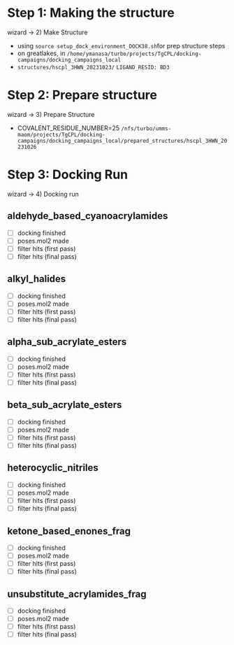 # Step 1: Making the structure 
wizard -> 2) Make Structure
- using `source setup_dock_environment_DOCK38.sh`for prep structure steps
- on greatlakes, in `/home/ymanasa/turbo/projects/TgCPL/docking-campaigns/docking_campaigns_local`
- `structures/hscpl_3HWN_20231023/`
`LIGAND_RESID: BD3`
# Step 2: Prepare structure
wizard -> 3) Prepare Structure
- COVALENT_RESIDUE_NUMBER=25
`/nfs/turbo/umms-maom/projects/TgCPL/docking-campaigns/docking_campaigns_local/prepared_structures/hscpl_3HWN_20231026`
# Step 3: Docking Run
wizard ->  4) Docking run 
## aldehyde_based_cyanoacrylamides

- [ ] docking finished
- [ ] poses.mol2 made
- [ ] filter hits (first pass)
- [ ] filter hits (final pass)
## alkyl_halides

- [ ] docking finished
- [ ] poses.mol2 made
- [ ] filter hits (first pass)
- [ ] filter hits (final pass)
## alpha_sub_acrylate_esters

- [ ] docking finished
- [ ] poses.mol2 made
- [ ] filter hits (first pass)
- [ ] filter hits (final pass)
## beta_sub_acrylate_esters

- [ ] docking finished
- [ ] poses.mol2 made
- [ ] filter hits (first pass)
- [ ] filter hits (final pass)
## heterocyclic_nitriles

- [ ] docking finished
- [ ] poses.mol2 made
- [ ] filter hits (first pass)
- [ ] filter hits (final pass)
## ketone_based_enones_frag

- [ ] docking finished
- [ ] poses.mol2 made
- [ ] filter hits (first pass)
- [ ] filter hits (final pass)

## unsubstitute_acrylamides_frag

- [ ] docking finished
- [ ] poses.mol2 made
- [ ] filter hits (first pass)
- [ ] filter hits (final pass)